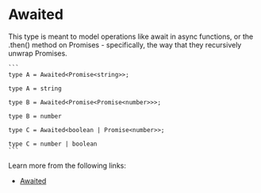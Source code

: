 # Awaited

This type is meant to model operations like await in async functions, or the .then() method on Promises - specifically, the way that they recursively unwrap Promises.

    ```
    type A = Awaited<Promise<string>>;
        
    type A = string
    
    type B = Awaited<Promise<Promise<number>>>;
        
    type B = number
    
    type C = Awaited<boolean | Promise<number>>;
        
    type C = number | boolean
    ```

Learn more from the following links:

- [Awaited<Type>](https://www.typescriptlang.org/docs/handbook/utility-types.html#awaitedtype)